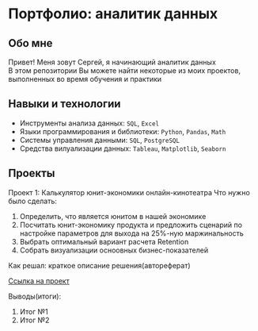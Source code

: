 # Портфолио: аналитик данных
## Обо мне
Привет! Меня зовут Сергей, я начинающий аналитик данных  
В этом репозитории Вы можете найти некоторые из моих проектов, выполненных во время обучения и практики
##  Навыки и технологии
* Инструменты анализа данных: `SQL`, `Excel`
* Языки программирования и библиотеки: `Python`, `Pandas`, `Math`
* Системы управления данными: `SQL`, `PostgreSQL`
* Средства вилуализации данных: `Tableau`, `Matplotlib`, `Seaborn`
## Проекты
Проект 1: Калькулятор юнит-экономики онлайн-кинотеатра
Что нужно было сделать:
1. Определить, что является юнитом в нашей экономике
2. Посчитать юнит-экономику продукта и предложить сценарий по настройке параметров для выхода на 25%-ную маржинальность
3. Выбрать оптимальный вариант расчета Retention
4. Собрать визуализации осноовных бизнес-показателей

Как решал: краткое описание решения(автореферат)

[Ссылка на проект](https://disk.yandex.ru/d/UUIUoXWzhW9aKA)

Выводы(итоги):
1. Итог №1
2. Итог №2
